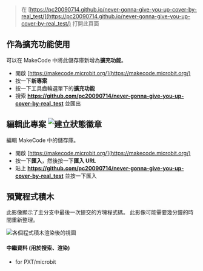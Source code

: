 
> 在 [https://pc20090714.github.io/never-gonna-give-you-up-cover-by-real_test/](https://pc20090714.github.io/never-gonna-give-you-up-cover-by-real_test/) 打開此頁面

## 作為擴充功能使用

可以在 MakeCode 中將此儲存庫新增為**擴充功能**。

* 開啟 [https://makecode.microbit.org/](https://makecode.microbit.org/)
* 按一下**新專案**
* 按一下工具齒輪選單下的**擴充功能**
* 搜索 **https://github.com/pc20090714/never-gonna-give-you-up-cover-by-real_test** 並匯出

## 編輯此專案 ![建立狀態徽章](https://github.com/pc20090714/never-gonna-give-you-up-cover-by-real_test/workflows/MakeCode/badge.svg)

編輯 MakeCode 中的儲存庫。

* 開啟 [https://makecode.microbit.org/](https://makecode.microbit.org/)
* 按一下**匯入**，然後按一下**匯入 URL**
* 貼上 **https://github.com/pc20090714/never-gonna-give-you-up-cover-by-real_test** 並按一下匯入

## 預覽程式積木

此影像顯示了主分支中最後一次提交的方塊程式碼。
此影像可能需要幾分鐘的時間重新整理。

![各個程式積木渲染後的視圖](https://github.com/pc20090714/never-gonna-give-you-up-cover-by-real_test/raw/master/.github/makecode/blocks.png)

#### 中繼資料 (用於搜索、渲染)

* for PXT/microbit
<script src="https://makecode.com/gh-pages-embed.js"></script><script>makeCodeRender("{{ site.makecode.home_url }}", "{{ site.github.owner_name }}/{{ site.github.repository_name }}");</script>
